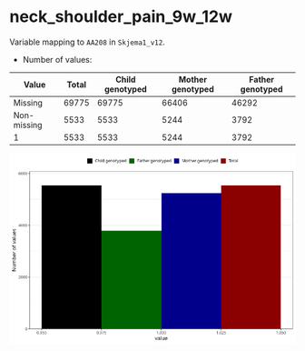 # neck_shoulder_pain_9w_12w
Variable mapping to `AA208` in `Skjema1_v12`.
- Number of values:

| Value | Total | Child genotyped | Mother genotyped | Father genotyped |
| ----- | ----- | --------------- | ---------------- | ---------------- |
| Missing | 69775 | 69775 | 66406 | 46292 |
| Non-missing | 5533 | 5533 | 5244 | 3792 |
| 1 | 5533 | 5533 | 5244 | 3792 |



![](neck_shoulder_pain_9w_12w_n.png)



